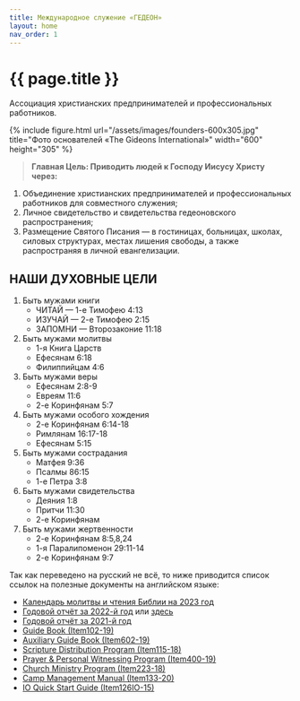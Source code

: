 ```yaml
---
title: Международное служение «ГЕДЕОН»
layout: home
nav_order: 1
---
```


# {{ page.title }}

Ассоциация христианских предпринимателей и профессиональных работников.

{% include figure.html url="/assets/images/founders-600x305.jpg" title="Фото основателей «The Gideons International»"
width="600" height="305" %}

> **Главная Цель: Приводить людей к Господу Иисусу Христу через:**

1. Объединение христианских предпринимателей и профессиональных работников для совместного служения;
2. Личное свидетельство и свидетельства гедеоновского распространения;
3. Размещение Святого Писания — в гостиницах, больницах, школах, силовых структурах,
    местах лишения свободы, а также распространяя в личной евангелизации.
   
## НАШИ ДУХОВНЫЕ ЦЕЛИ

1. Быть мужами книги
    + ЧИТАЙ — 1-е Тимофею 4:13
    + ИЗУЧАЙ — 2-е Тимофею 2:15
    + ЗАПОМНИ — Второзаконие 11:18
2. Быть мужами молитвы
    + 1-я Книга Царств
    + Ефесянам 6:18
    + Филиппийцам 4:6
3. Быть мужами веры
    + Ефесянам 2:8-9
    + Евреям 11:6
    + 2-е Коринфянам 5:7
4. Быть мужами особого хождения
    + 2-е Коринфянам 6:14-18
    + Римлянам 16:17-18
    + Ефесянам 5:15
5. Быть мужами сострадания
    + Матфея 9:36
    + Псалмы 86:15
    + 1-e Петра 3:8
6. Быть мужами свидетельства
    + Деяния 1:8
    + Притчи 11:30
    + 2-е Коринфянам
7. Быть мужами жертвенности
    + 2-е Коринфянам 8:5,8,24
    + 1-я Паралипоменон 29:11-14
    + 2-е Коринфянам 9:7

Так как переведено на русский не всё, то ниже приводится список ссылок на полезные документы на английском языке:

+ [Календарь молитвы и чтения Библии на 2023 год](https://theconnection.gideons.org/Media/0713375A-8B77-4E33-8AD2-24ECE7490B5F/document_center/dd3c4a66-a431-40c2-aa37-ee4181175efb/aa73a3f8-2e2b-45f1-98a1-16baf9cf4359.pdf)
+ [Годовой отчёт за 2022-й год](https://www.gideons.org/annualreport/Annual_Report_2022.pdf) или [здесь](https://theconnection.gideons.org/Media/0713375A-8B77-4E33-8AD2-24ECE7490B5F/document_center/Resource%20Center/2022%20Annual%20Report.pdf)
+ [Годовой отчёт за 2021-й год](https://theconnection.gideons.org/media/0713375A-8B77-4E33-8AD2-24ECE7490B5F/document_center/Resource%20Center/2021%20Annual%20Report.pdf)
+ [Guide Book (Item102-19)](https://theconnection.gideons.org/Media/0713375A-8B77-4E33-8AD2-24ECE7490B5F/document_center/MarCom/Gideon%20Guide%20Book%202019.pdf)
+ [Auxiliary Guide Book (Item602-19)](https://theconnection.gideons.org/Media/0713375A-8B77-4E33-8AD2-24ECE7490B5F/document_center/Auxiliary/Auxiliary%20Doc%20Center/Auxiliary%20Guide%20Book.pdf)
+ [Scripture Distribution Program (Item115-18)](https://media.gideons.org/CampExperience/2020_04/Item115-18R.pdf)
+ [Prayer & Personal Witnessing Program (Item400-19)](https://media.gideons.org/CampExperience/2020_04/Item400-19.pdf)
+ [Church Ministry Program (Item223-18)](https://media.gideons.org/CampExperience/2020_10/ChurchMinistryProg.pdf)
+ [Camp Management Manual (Item133-20)](https://theconnection.gideons.org/Media/0713375A-8B77-4E33-8AD2-24ECE7490B5F/document_center/F02E51E3-7AFC-449B-8A81-AB6E958DAD28/A587A4CD-E67D-4DCA-A6FF-623F988F97DA.pdf)
+ [IO Quick Start Guide (Item126IO-15)](https://www.gideons.org/Email/2016/IO/GidMemberGuideIOEnglish.pdf)
